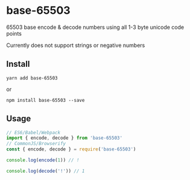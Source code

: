 # base-65503

65503 base encode & decode numbers using all 1-3 byte unicode code points

Currently does not support strings or negative numbers

## Install

```
yarn add base-65503
```

or

```
npm install base-65503 --save
```

## Usage

```js
// ES6/Babel/Webpack
import { encode, decode } from 'base-65503'
// CommonJS/Browserify
const { encode, decode } = require('base-65503')

console.log(encode(1)) // !

console.log(decode('!')) // 1
```
